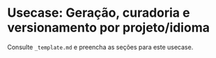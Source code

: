# Usecase: Geração, curadoria e versionamento por projeto/idioma

Consulte `_template.md` e preencha as seções para este usecase.
